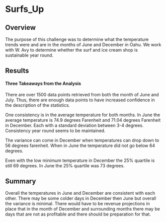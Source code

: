# Surfs_Up

## Overview
The purpose of this challenge was to determine what the temperature trends were and are in the months of June and December in Oahu. We work with W. Avy to determine whether the surf and ice cream shop is sustainable year round.

## Results

#### Three Takeaways from the Analysis

There are over 1500 data points retrieved from both the month of June and July. Thus, there are enough data points to have increased confidence in the description of the statistics.

One consistency is in the average temperature for both months. In June the average temperature is 74.9 degrees Farenheit and 71.04 degrees Farenheit in December. Each with a standard deviation between 3-4 degrees. Consistency year round seems to be maintained.

The variance can come in December when temperatures can drop down to 56 degrees farenheit. When in June the temperature did not go below 64 degrees.

Even with the low minimum temperature in December the 25% quartile is still 69 degrees. In June the 25% quartile was 73 degrees. 


## Summary

Overall the temperatures in June and December are consistent with each other. There may be some colder days in December then June but overall the variance is minimal. There would have to be revenue projections in place that in the month of December and surrounding months there may be days that are not as profitable and there should be preparation for that.
